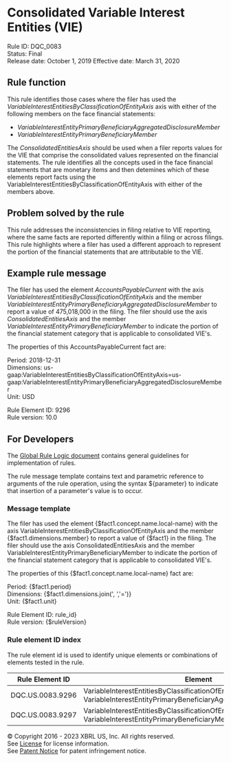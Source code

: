 # Consolidated Variable Interest Entities (VIE)
Rule ID: DQC_0083  
Status: Final   
Release date: October 1, 2019
Effective date: March 31, 2020   

## Rule function  
This rule identifies those cases where the filer has used the _VariableInterestEntitiesByClassificationOfEntityAxis_ axis with either of the following members on the face financial statements:

*   _VariableInterestEntityPrimaryBeneficiaryAggregatedDisclosureMember_
*   _VariableInterestEntityPrimaryBeneficiaryMember_

The _ConsolidatedEntitiesAxis_ should be used when a filer reports values for the VIE that comprise the consolidated values represented on the financial statements. The rule identifies all the concepts used in the face financial statements that are monetary items and then detemines which of these elements report facts using the VariableInterestEntitiesByClassificationOfEntityAxis with either of the members above.  

## Problem solved by the rule
This rule addresses the inconsistencies in filing relative to VIE reporting, where the same facts are reported differently within a filing or across filings. This rule highlights where a filer has used a different approach to represent the portion of the financial statements that are attributable to the VIE. 

## Example rule message
The filer has used the element _AccountsPayableCurrent_ with the axis _VariableInterestEntitiesByClassificationOfEntityAxis_ and the member _VariableInterestEntityPrimaryBeneficiaryAggregatedDisclosureMember_ to report a value of 475,018,000 in the filing. The filer should use the axis _ConsolidatedEntitiesAxis_ and the member _VariableInterestEntityPrimaryBeneficiaryMember_ to indicate the portion of the financial statement category that is applicable to consolidated VIE's.  

The properties of this AccountsPayableCurrent fact are:

Period: 2018-12-31  
Dimensions: us-gaap:VariableInterestEntitiesByClassificationOfEntityAxis=us-gaap:VariableInterestEntityPrimaryBeneficiaryAggregatedDisclosureMember  
Unit: USD

Rule Element ID: 9296  
Rule version: 10.0

## For Developers
The [Global Rule Logic document](https://github.com/DataQualityCommittee/dqc_us_rules/blob/master/docs/GlobalRuleLogic.md) contains general guidelines for implementation of rules.  

The rule message template contains text and parametric reference to arguments of the rule operation, using the syntax ${parameter} to indicate that insertion of a parameter's value is to occur.  

### Message template
The filer has used the element {$fact1.concept.name.local-name} with the axis VariableInterestEntitiesByClassificationOfEntityAxis and the member {$fact1.dimensions.member} to report a value of {$fact1} in the filing. The filer should use the axis ConsolidatedEntitiesAxis and the member VariableInterestEntityPrimaryBeneficiaryMember to indicate the portion of the financial statement category that is applicable to consolidated VIE's.  

The properties of this {$fact1.concept.name.local-name} fact are:

Period: {$fact1.period}  
Dimensions: {$fact1.dimensions.join(', ','=')}  
Unit: {$fact1.unit}

Rule Element ID: rule_id}  
Rule version: {$ruleVersion}

### Rule element ID index 
The rule element id is used to identify unique elements or combinations of elements tested in the rule. 

|Rule Element ID|Element|
|--------|--------|
|DQC.US.0083.9296|VariableInterestEntitiesByClassificationOfEntityAxis = VariableInterestEntityPrimaryBeneficiaryAggregatedDisclosureMember|
|DQC.US.0083.9297|VariableInterestEntitiesByClassificationOfEntityAxis = VariableInterestEntityPrimaryBeneficiaryMember|

© Copyright 2016 - 2023 XBRL US, Inc. All rights reserved.   
See [License](https://xbrl.us/dqc-license) for license information.  
See [Patent Notice](https://xbrl.us/dqc-patent) for patent infringement notice.  
